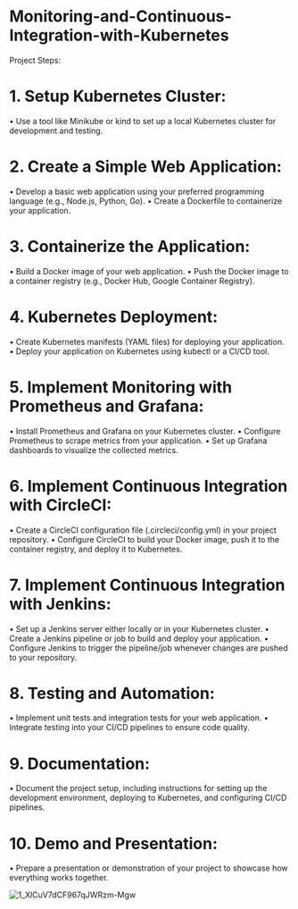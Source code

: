 # Monitoring-and-Continuous-Integration-with-Kubernetes
Project Steps:
# 1.	Setup Kubernetes Cluster:
•	Use a tool like Minikube or kind to set up a local Kubernetes cluster for development and testing.
# 2.	Create a Simple Web Application:
•	Develop a basic web application using your preferred programming language (e.g., Node.js, Python, Go).
•	Create a Dockerfile to containerize your application.
# 3.	Containerize the Application:
•	Build a Docker image of your web application.
•	Push the Docker image to a container registry (e.g., Docker Hub, Google Container Registry).
# 4.	Kubernetes Deployment:
•	Create Kubernetes manifests (YAML files) for deploying your application.
•	Deploy your application on Kubernetes using kubectl or a CI/CD tool.
# 5.	Implement Monitoring with Prometheus and Grafana:
•	Install Prometheus and Grafana on your Kubernetes cluster.
•	Configure Prometheus to scrape metrics from your application.
•	Set up Grafana dashboards to visualize the collected metrics.
# 6.	Implement Continuous Integration with CircleCI:
•	Create a CircleCI configuration file (.circleci/config.yml) in your project repository.
•	Configure CircleCI to build your Docker image, push it to the container registry, and deploy it to Kubernetes.
# 7.	Implement Continuous Integration with Jenkins:
•	Set up a Jenkins server either locally or in your Kubernetes cluster.
•	Create a Jenkins pipeline or job to build and deploy your application.
•	Configure Jenkins to trigger the pipeline/job whenever changes are pushed to your repository.
# 8.	Testing and Automation:
•	Implement unit tests and integration tests for your web application.
•	Integrate testing into your CI/CD pipelines to ensure code quality.
# 9.	Documentation:
•	Document the project setup, including instructions for setting up the development environment, deploying to Kubernetes, and configuring CI/CD pipelines.
# 10.	Demo and Presentation:
•	Prepare a presentation or demonstration of your project to showcase how everything works together.

![1_XlCuV7dCF967qJWRzm-Mgw](https://github.com/PatrykKazmierczak/Monitoring-and-Continuous-Integration-with-Kubernetes/assets/46955522/1d939857-11ef-4035-883c-f7cf3f221e2a)
